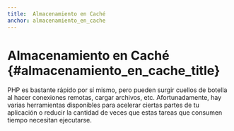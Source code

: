 ```yaml
---
title:  Almacenamiento en Caché
anchor: almacenamiento_en_cache
---
```


# Almacenamiento en Caché {#almacenamiento_en_cache_title}

PHP es bastante rápido por sí mismo, pero pueden surgir cuellos de botella al hacer conexiones remotas, cargar archivos, etc. Afortunadamente, hay varias herramientas disponibles para acelerar ciertas partes de tu aplicación o reducir la cantidad de veces que estas tareas que consumen tiempo necesitan ejecutarse.
